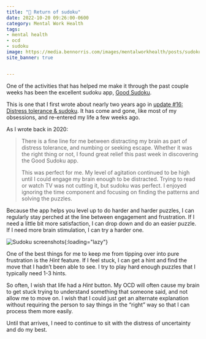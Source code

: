 ```yaml
---
title: "🧠 Return of sudoku"
date: 2022-10-20 09:26:00-0600
category: Mental Work Health
tags:
- mental health
- ocd
- sudoku
image: https://media.bennorris.com/images/mentalworkhealth/posts/sudoku-hint-screenshots.png
site_banner: true


---
```


One of the activities that has helped me make it through the past couple weeks has been the excellent sudoku app, [Good Sudoku](https://www.playgoodsudoku.com/).

This is one that I first wrote about nearly two years ago in [update #16: Distress tolerance & sudoku](https://bennorris.com/2020/12/14/distress-tolerance-sudoku). It has come and gone, like most of my obsessions, and re-entered my life a few weeks ago.

As I wrote back in 2020:

> There is a fine line for me between distracting my brain as part of distress tolerance, and numbing or seeking escape. Whether it was the right thing or not, I found great relief this past week in discovering the Good Sudoku app.
> 
> This was perfect for me. My level of agitation continued to be high until I could engage my brain enough to be distracted. Trying to read or watch TV was not cutting it, but sudoku was perfect. I enjoyed ignoring the time component and focusing on finding the patterns and solving the puzzles.

Because the app helps you level up to do harder and harder puzzles, I can regularly stay perched at the line between engagement and frustration. If I need a little bit more satisfaction, I can drop down and do an easier puzzle. If I need more brain stimulation, I can try a harder one.

![Sudoku screenshots](https://media.bennorris.com/images/mentalworkhealth/posts/sudoku-hint-screenshots.png){:loading="lazy"}

One of the best things for me to keep me from tipping over into pure frustration is the *Hint* feature. If I feel stuck, I can get a hint and find the move that I hadn’t been able to see. I try to play hard enough puzzles that I typically need 1-3 hints.

So often, I wish that life had a *Hint* button. My OCD will often cause my brain to get stuck trying to understand something that someone said, and not allow me to move on. I wish that I could just get an alternate explanation without requiring the person to say things in the “right” way so that I can process them more easily.

Until that arrives, I need to continue to sit with the distress of uncertainty and do my best.



